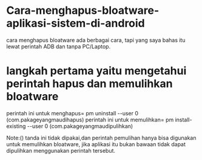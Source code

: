 # Cara-menghapus-bloatware-aplikasi-sistem-di-android

cara menghapus bloatware ada berbagai cara, tapi yang saya bahas itu lewat perintah ADB dan tanpa PC/Laptop.

# langkah pertama yaitu mengetahui perintah hapus dan memulihkan bloatware 
perintah ini untuk menghapus=
pm uninstall --user 0 (com.pakageyangmaudihapus)
perintah ini untuk memulihkan=
pm install-existing --user 0 (com.pakageyangmaudipulihkan)

Note:() tanda ini tidak dipakai,dan perintah pemulihan hanya bisa digunakan untuk memulihkan bloatware, jika aplikasi itu bukan bawaan tidak dapat dipulihkan menggunakan perintah tersebut.
